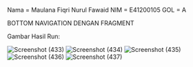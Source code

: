 Nama = Maulana Fiqri Nurul Fawaid
NIM = E41200105
GOL = A

BOTTOM NAVIGATION DENGAN FRAGMENT

Gambar Hasil Run:

![Screenshot (433)](https://user-images.githubusercontent.com/89387565/136991657-304be9e0-5cda-45a9-b47e-e44131c3b054.png)
![Screenshot (434)](https://user-images.githubusercontent.com/89387565/136991671-0671d23b-b177-4db9-959e-a32531334c46.png)
![Screenshot (435)](https://user-images.githubusercontent.com/89387565/136991680-5b7d33a3-ebce-4c32-b292-ffe386c5eed1.png)
![Screenshot (436)](https://user-images.githubusercontent.com/89387565/136991691-b6470fac-1c6e-47af-908d-d7cf1f7db876.png)
![Screenshot (437)](https://user-images.githubusercontent.com/89387565/136991703-1d74cbfc-cccc-41a1-bd57-9d7aad487f68.png)
